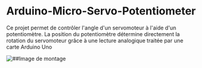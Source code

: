 # Arduino-Micro-Servo-Potentiometer
Ce projet permet de contrôler l'angle d'un servomoteur à l'aide d'un potentiomètre. La position du potentiomètre détermine directement la rotation du servomoteur grâce à une lecture analogique traitée par une carte Arduino Uno

![##Image de montage]()
